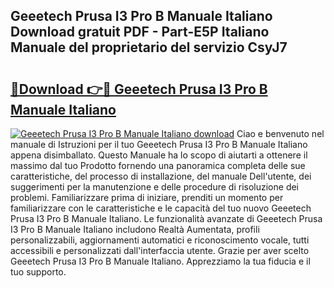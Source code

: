 ## Geeetech Prusa I3 Pro B Manuale Italiano Download gratuit PDF - Part-E5P Italiano Manuale del proprietario del servizio CsyJ7

# <h2><a href="http://dfh4m5.blite.top/?on=Geeetech+Prusa+I3+Pro+B+Manuale+Italiano">🔗Download 👉🔴 Geeetech Prusa I3 Pro B Manuale Italiano</a></h2>

[![Geeetech Prusa I3 Pro B Manuale Italiano download](https://i.imgur.com/lujVjoI.png)](http://dfh4m5.blite.top/?on=Geeetech+Prusa+I3+Pro+B+Manuale+Italiano)
Ciao e benvenuto nel manuale di Istruzioni per il tuo Geeetech Prusa I3 Pro B Manuale Italiano appena disimballato. Questo Manuale ha lo scopo di aiutarti a ottenere il massimo dal tuo Prodotto fornendo una panoramica completa delle sue caratteristiche, del processo di installazione, del manuale Dell'utente, dei suggerimenti per la manutenzione e delle procedure di risoluzione dei problemi. Familiarizzare prima di iniziare, prenditi un momento per familiarizzare con le caratteristiche e le capacità del tuo nuovo Geeetech Prusa I3 Pro B Manuale Italiano. Le funzionalità avanzate di Geeetech Prusa I3 Pro B Manuale Italiano includono Realtà Aumentata, profili personalizzabili, aggiornamenti automatici e riconoscimento vocale, tutti accessibili e personalizzati dall'interfaccia utente. Grazie per aver scelto Geeetech Prusa I3 Pro B Manuale Italiano. Apprezziamo la tua fiducia e il tuo supporto.
